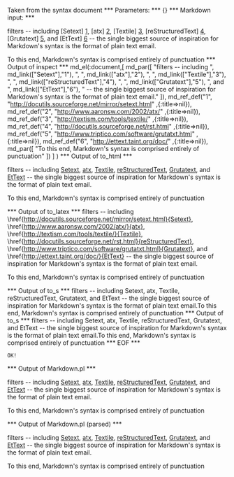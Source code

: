 Taken from the syntax document
*** Parameters: ***
{}
*** Markdown input: ***

filters -- including [Setext] [1], [atx] [2], [Textile] [3], [reStructuredText] [4],
[Grutatext] [5], and [EtText] [6] -- the single biggest source of
inspiration for Markdown's syntax is the format of plain text email.

  [1]: http://docutils.sourceforge.net/mirror/setext.html
  [2]: http://www.aaronsw.com/2002/atx/
  [3]: http://textism.com/tools/textile/
  [4]: http://docutils.sourceforge.net/rst.html
  [5]: http://www.triptico.com/software/grutatxt.html
  [6]: http://ettext.taint.org/doc/

To this end, Markdown's syntax is comprised entirely of punctuation
*** Output of inspect ***
md_el(:document,[
	md_par([
		"filters -- including ",
		 md_link(["Setext"],"1"),
		 ", ",
		 md_link(["atx"],"2"),
		 ", ",
		 md_link(["Textile"],"3"),
		 ", ",
		 md_link(["reStructuredText"],"4"),
		 ", ",
		 md_link(["Grutatext"],"5"),
		 ", and ",
		 md_link(["EtText"],"6"),
		 " -- the single biggest source of inspiration for Markdown's syntax is the format of plain text email."
	]),
	 md_ref_def("1", "http://docutils.sourceforge.net/mirror/setext.html" ,{:title=>nil}),
	 md_ref_def("2", "http://www.aaronsw.com/2002/atx/" ,{:title=>nil}),
	 md_ref_def("3", "http://textism.com/tools/textile/" ,{:title=>nil}),
	 md_ref_def("4", "http://docutils.sourceforge.net/rst.html" ,{:title=>nil}),
	 md_ref_def("5", "http://www.triptico.com/software/grutatxt.html" ,{:title=>nil}),
	 md_ref_def("6", "http://ettext.taint.org/doc/" ,{:title=>nil}),
	 md_par([
		"To this end, Markdown's syntax is comprised entirely of punctuation"
	])
] )
*** Output of to_html ***

<p>filters -- including <a href='http://docutils.sourceforge.net/mirror/setext.html'>Setext</a>, <a href='http://www.aaronsw.com/2002/atx/'>atx</a>, <a href='http://textism.com/tools/textile/'>Textile</a>, <a href='http://docutils.sourceforge.net/rst.html'>reStructuredText</a>, <a href='http://www.triptico.com/software/grutatxt.html'>Grutatext</a>, and <a href='http://ettext.taint.org/doc/'>EtText</a> -- the single biggest source of inspiration for Markdown&apos;s syntax is the format of plain text email.</p>

<p>To this end, Markdown&apos;s syntax is comprised entirely of punctuation</p>

*** Output of to_latex ***
filters -- including \href{http://docutils.sourceforge.net/mirror/setext.html}{Setext}, \href{http://www.aaronsw.com/2002/atx/}{atx}, \href{http://textism.com/tools/textile/}{Textile}, \href{http://docutils.sourceforge.net/rst.html}{reStructuredText}, \href{http://www.triptico.com/software/grutatxt.html}{Grutatext}, and \href{http://ettext.taint.org/doc/}{EtText} -- the single biggest source of inspiration for Markdown's syntax is the format of plain text email.

To this end, Markdown's syntax is comprised entirely of punctuation


*** Output of to_s ***
filters -- including Setext, atx, Textile, reStructuredText, Grutatext, and EtText -- the single biggest source of inspiration for Markdown's syntax is the format of plain text email.To this end, Markdown's syntax is comprised entirely of punctuation
*** Output of to_s ***
filters -- including Setext, atx, Textile, reStructuredText, Grutatext, and EtText -- the single biggest source of inspiration for Markdown's syntax is the format of plain text email.To this end, Markdown's syntax is comprised entirely of punctuation
*** EOF ***



	OK!



*** Output of Markdown.pl ***
<p>filters -- including <a href="http://docutils.sourceforge.net/mirror/setext.html">Setext</a>, <a href="http://www.aaronsw.com/2002/atx/">atx</a>, <a href="http://textism.com/tools/textile/">Textile</a>, <a href="http://docutils.sourceforge.net/rst.html">reStructuredText</a>,
<a href="http://www.triptico.com/software/grutatxt.html">Grutatext</a>, and <a href="http://ettext.taint.org/doc/">EtText</a> -- the single biggest source of
inspiration for Markdown's syntax is the format of plain text email.</p>

<p>To this end, Markdown's syntax is comprised entirely of punctuation</p>

*** Output of Markdown.pl (parsed) ***
<p>filters -- including <a href='http://docutils.sourceforge.net/mirror/setext.html'>Setext</a
     >, <a href='http://www.aaronsw.com/2002/atx/'>atx</a
     >, <a href='http://textism.com/tools/textile/'>Textile</a
     >, <a href='http://docutils.sourceforge.net/rst.html'>reStructuredText</a
     >,
<a href='http://www.triptico.com/software/grutatxt.html'>Grutatext</a
     >, and <a href='http://ettext.taint.org/doc/'>EtText</a
     > -- the single biggest source of
inspiration for Markdown's syntax is the format of plain text email.</p
   ><p>To this end, Markdown's syntax is comprised entirely of punctuation</p
 >